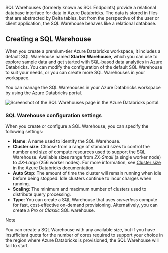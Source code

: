 SQL Warehouses (formerly known as SQL Endpoints) provide a relational database interface for data in Azure Databricks. The data is stored in files that are abstracted by Delta tables, but from the perspective of the user or client application, the SQL Warehouse behaves like a relational database.

## Creating a SQL Warehouse

When you create a premium-tier Azure Databricks workspace, it includes a default SQL Warehouse named **Starter Warehouse**, which you can use to explore sample data and get started with SQL-based data analytics in Azure Databricks. You can modify the configuration of the default SQL Warehouse to suit your needs, or you can create more SQL Warehouses in your workspace.

You can manage the SQL Warehouses in your Azure Databricks workspace by using the Azure Databricks portal.

![Screenshot of the SQL Warehouses page in the Azure Databricks portal.](../media/databricks-sql-warehouses.png)

### SQL Warehouse configuration settings

When you create or configure a SQL Warehouse, you can specify the following settings:

- **Name**: A name used to identify the SQL Warehouse.
- **Cluster size**: Choose from a range of standard sizes to control the number and size of compute resources used to support the SQL Warehouse. Available sizes range from *2X-Small* (a single worker node) to *4X-Large* (256 worker nodes). For more information, see [Cluster size](/azure/databricks/sql/admin/sql-endpoints#cluster-size) in the Azure Databricks documentation.
- **Auto Stop**: The amount of time the cluster will remain running when idle before being stopped. Idle clusters continue to incur charges when running.
- **Scaling**: The minimum and maximum number of clusters used to distribute query processing.
- **Type**: You can create a SQL Warehouse that uses *serverless* compute for fast, cost-effective on-demand provisioning. Alternatively, you can create a *Pro* or *Classic* SQL warehouse.

> [!NOTE]
> You can create a SQL Warehouse with any available size, but if you have insufficient quota for the number of cores required to support your choice in the region where Azure Databricks is provisioned, the SQL Warehouse will fail to start.
